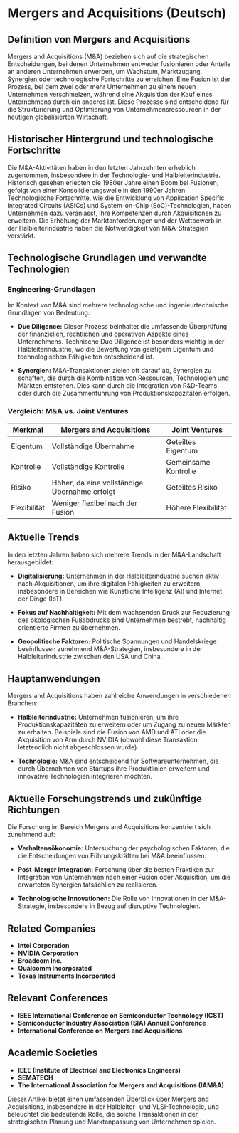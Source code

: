 # Mergers and Acquisitions (Deutsch)

## Definition von Mergers and Acquisitions

Mergers and Acquisitions (M&A) beziehen sich auf die strategischen Entscheidungen, bei denen Unternehmen entweder fusionieren oder Anteile an anderen Unternehmen erwerben, um Wachstum, Marktzugang, Synergien oder technologische Fortschritte zu erreichen. Eine Fusion ist der Prozess, bei dem zwei oder mehr Unternehmen zu einem neuen Unternehmen verschmelzen, während eine Akquisition der Kauf eines Unternehmens durch ein anderes ist. Diese Prozesse sind entscheidend für die Strukturierung und Optimierung von Unternehmensressourcen in der heutigen globalisierten Wirtschaft.

## Historischer Hintergrund und technologische Fortschritte

Die M&A-Aktivitäten haben in den letzten Jahrzehnten erheblich zugenommen, insbesondere in der Technologie- und Halbleiterindustrie. Historisch gesehen erlebten die 1980er Jahre einen Boom bei Fusionen, gefolgt von einer Konsolidierungswelle in den 1990er Jahren. Technologische Fortschritte, wie die Entwicklung von Application Specific Integrated Circuits (ASICs) und System-on-Chip (SoC)-Technologien, haben Unternehmen dazu veranlasst, ihre Kompetenzen durch Akquisitionen zu erweitern. Die Erhöhung der Marktanforderungen und der Wettbewerb in der Halbleiterindustrie haben die Notwendigkeit von M&A-Strategien verstärkt.

## Technologische Grundlagen und verwandte Technologien

### Engineering-Grundlagen

Im Kontext von M&A sind mehrere technologische und ingenieurtechnische Grundlagen von Bedeutung:

- **Due Diligence:** Dieser Prozess beinhaltet die umfassende Überprüfung der finanziellen, rechtlichen und operativen Aspekte eines Unternehmens. Technische Due Diligence ist besonders wichtig in der Halbleiterindustrie, wo die Bewertung von geistigem Eigentum und technologischen Fähigkeiten entscheidend ist.
  
- **Synergien:** M&A-Transaktionen zielen oft darauf ab, Synergien zu schaffen, die durch die Kombination von Ressourcen, Technologien und Märkten entstehen. Dies kann durch die Integration von R&D-Teams oder durch die Zusammenführung von Produktionskapazitäten erfolgen.

### Vergleich: M&A vs. Joint Ventures

| **Merkmal**                  | **Mergers and Acquisitions** | **Joint Ventures**                         |
|------------------------------|-------------------------------|------------------------------------------|
| Eigentum                     | Vollständige Übernahme        | Geteiltes Eigentum                       |
| Kontrolle                    | Vollständige Kontrolle        | Gemeinsame Kontrolle                     |
| Risiko                        | Höher, da eine vollständige Übernahme erfolgt | Geteiltes Risiko                          |
| Flexibilität                 | Weniger flexibel nach der Fusion | Höhere Flexibilität                      |

## Aktuelle Trends

In den letzten Jahren haben sich mehrere Trends in der M&A-Landschaft herausgebildet:

- **Digitalisierung:** Unternehmen in der Halbleiterindustrie suchen aktiv nach Akquisitionen, um ihre digitalen Fähigkeiten zu erweitern, insbesondere in Bereichen wie Künstliche Intelligenz (AI) und Internet der Dinge (IoT).

- **Fokus auf Nachhaltigkeit:** Mit dem wachsenden Druck zur Reduzierung des ökologischen Fußabdrucks sind Unternehmen bestrebt, nachhaltig orientierte Firmen zu übernehmen.

- **Geopolitische Faktoren:** Politische Spannungen und Handelskriege beeinflussen zunehmend M&A-Strategien, insbesondere in der Halbleiterindustrie zwischen den USA und China.

## Hauptanwendungen

Mergers and Acquisitions haben zahlreiche Anwendungen in verschiedenen Branchen:

- **Halbleiterindustrie:** Unternehmen fusionieren, um ihre Produktionskapazitäten zu erweitern oder um Zugang zu neuen Märkten zu erhalten. Beispiele sind die Fusion von AMD und ATI oder die Akquisition von Arm durch NVIDIA (obwohl diese Transaktion letztendlich nicht abgeschlossen wurde).

- **Technologie:** M&A sind entscheidend für Softwareunternehmen, die durch Übernahmen von Startups ihre Produktlinien erweitern und innovative Technologien integrieren möchten.

## Aktuelle Forschungstrends und zukünftige Richtungen

Die Forschung im Bereich Mergers and Acquisitions konzentriert sich zunehmend auf:

- **Verhaltensökonomie:** Untersuchung der psychologischen Faktoren, die die Entscheidungen von Führungskräften bei M&A beeinflussen.

- **Post-Merger Integration:** Forschung über die besten Praktiken zur Integration von Unternehmen nach einer Fusion oder Akquisition, um die erwarteten Synergien tatsächlich zu realisieren.

- **Technologische Innovationen:** Die Rolle von Innovationen in der M&A-Strategie, insbesondere in Bezug auf disruptive Technologien.

## Related Companies

- **Intel Corporation**
- **NVIDIA Corporation**
- **Broadcom Inc.**
- **Qualcomm Incorporated**
- **Texas Instruments Incorporated**

## Relevant Conferences

- **IEEE International Conference on Semiconductor Technology (ICST)**
- **Semiconductor Industry Association (SIA) Annual Conference**
- **International Conference on Mergers and Acquisitions**

## Academic Societies

- **IEEE (Institute of Electrical and Electronics Engineers)**
- **SEMATECH**
- **The International Association for Mergers and Acquisitions (IAM&A)**

Dieser Artikel bietet einen umfassenden Überblick über Mergers and Acquisitions, insbesondere in der Halbleiter- und VLSI-Technologie, und beleuchtet die bedeutende Rolle, die solche Transaktionen in der strategischen Planung und Marktanpassung von Unternehmen spielen.